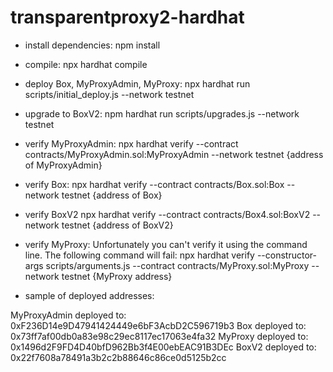 # transparentproxy2-hardhat
+ install dependencies: npm install
+ compile: npx hardhat compile
+ deploy Box, MyProxyAdmin, MyProxy: npx hardhat run scripts/initial_deploy.js --network testnet
+ upgrade to BoxV2: npm hardhat run scripts/upgrades.js --network testnet
+ verify MyProxyAdmin: npx hardhat verify  --contract contracts/MyProxyAdmin.sol:MyProxyAdmin  --network testnet {address of MyProxyAdmin}
+ verify Box: npx hardhat verify  --contract contracts/Box.sol:Box  --network testnet {address of Box}
+ verify BoxV2 npx hardhat verify --contract contracts/Box4.sol:BoxV2 --network testnet {address of BoxV2}
+ verify MyProxy: 
Unfortunately you can't verify it using the command line.
The following command will fail:
npx hardhat verify  --constructor-args scripts/arguments.js --contract contracts/MyProxy.sol:MyProxy --network testnet {MyProxy address}


+ sample of deployed addresses:

MyProxyAdmin deployed to:  0xF236D14e9D47941424449e6bF3AcbD2C596719b3
Box deployed to:  0x73ff7af00db0a83e98c29ec8117ec17063e4fa32
MyProxy deployed to:  0x1496d2F9FD4D40bfD962Bb3f4E00ebEAC91B3DEc
BoxV2 deployed to: 0x22f7608a78491a3b2c2b88646c86ce0d5125b2cc


